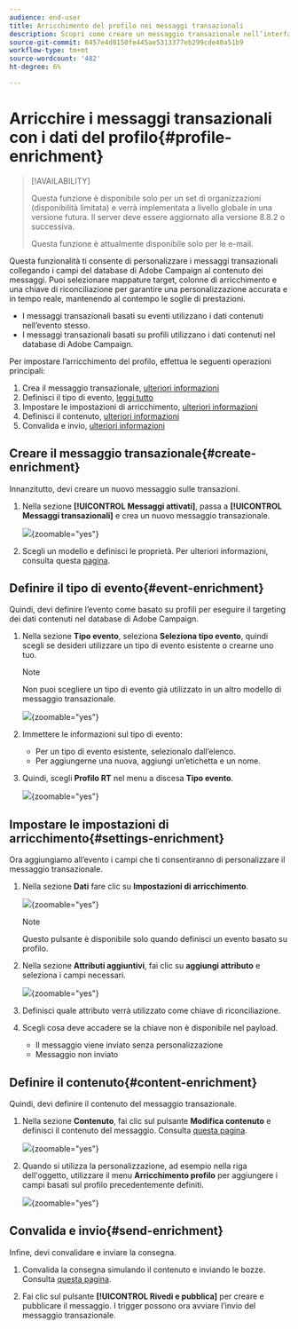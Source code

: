 ```yaml
---
audience: end-user
title: Arricchimento del profilo nei messaggi transazionali
description: Scopri come creare un messaggio transazionale nell’interfaccia utente di Campaign Web
source-git-commit: 0457e4d0150fe445ae5313377eb299cde40a51b9
workflow-type: tm+mt
source-wordcount: '482'
ht-degree: 6%

---
```



# Arricchire i messaggi transazionali con i dati del profilo{#profile-enrichment}

>[!AVAILABILITY]
>
>Questa funzione è disponibile solo per un set di organizzazioni (disponibilità limitata) e verrà implementata a livello globale in una versione futura. Il server deve essere aggiornato alla versione 8.8.2 o successiva.
>
>Questa funzione è attualmente disponibile solo per le e-mail.

Questa funzionalità ti consente di personalizzare i messaggi transazionali collegando i campi del database di Adobe Campaign al contenuto dei messaggi. Puoi selezionare mappature target, colonne di arricchimento e una chiave di riconciliazione per garantire una personalizzazione accurata e in tempo reale, mantenendo al contempo le soglie di prestazioni.

* I messaggi transazionali basati su eventi utilizzano i dati contenuti nell’evento stesso.
* I messaggi transazionali basati su profili utilizzano i dati contenuti nel database di Adobe Campaign.

Per impostare l’arricchimento del profilo, effettua le seguenti operazioni principali:

1. Crea il messaggio transazionale, [ulteriori informazioni](#create-enrichment)
1. Definisci il tipo di evento, [leggi tutto](#event-enrichment)
1. Impostare le impostazioni di arricchimento, [ulteriori informazioni](#settings-enrichment)
1. Definisci il contenuto, [ulteriori informazioni](#content-enrichment)
1. Convalida e invio, [ulteriori informazioni](#send-enrichment)

## Creare il messaggio transazionale{#create-enrichment}

Innanzitutto, devi creare un nuovo messaggio sulle transazioni.

1. Nella sezione **[!UICONTROL Messaggi attivati]**, passa a **[!UICONTROL Messaggi transazionali]** e crea un nuovo messaggio transazionale.

   ![](assets/transactional-browse.png){zoomable="yes"}

1. Scegli un modello e definisci le proprietà. Per ulteriori informazioni, consulta questa [pagina](create-transactional.md#transactional-message).

## Definire il tipo di evento{#event-enrichment}

Quindi, devi definire l’evento come basato su profili per eseguire il targeting dei dati contenuti nel database di Adobe Campaign.

1. Nella sezione **Tipo evento**, seleziona **Seleziona tipo evento**, quindi scegli se desideri utilizzare un tipo di evento esistente o crearne uno tuo.

   >[!NOTE]
   >
   >Non puoi scegliere un tipo di evento già utilizzato in un altro modello di messaggio transazionale.

   ![](assets/profile-enrich.png){zoomable="yes"}

1. Immettere le informazioni sul tipo di evento:

   * Per un tipo di evento esistente, selezionalo dall’elenco.
   * Per aggiungerne una nuova, aggiungi un’etichetta e un nome.

1. Quindi, scegli **Profilo RT** nel menu a discesa **Tipo evento**.

   ![](assets/profile-enrich1.png){zoomable="yes"}

## Impostare le impostazioni di arricchimento{#settings-enrichment}

Ora aggiungiamo all’evento i campi che ti consentiranno di personalizzare il messaggio transazionale.

1. Nella sezione **Dati** fare clic su **Impostazioni di arricchimento**.

   ![](assets/profile-enrich2.png){zoomable="yes"}

   >[!NOTE]
   >
   >Questo pulsante è disponibile solo quando definisci un evento basato su profilo.

1. Nella sezione **Attributi aggiuntivi**, fai clic su **aggiungi attributo** e seleziona i campi necessari.

   ![](assets/profile-enrich3.png){zoomable="yes"}

1. Definisci quale attributo verrà utilizzato come chiave di riconciliazione.

1. Scegli cosa deve accadere se la chiave non è disponibile nel payload.

   * Il messaggio viene inviato senza personalizzazione
   * Messaggio non inviato

## Definire il contenuto{#content-enrichment}

Quindi, devi definire il contenuto del messaggio transazionale.

1. Nella sezione **Contenuto**, fai clic sul pulsante **Modifica contenuto** e definisci il contenuto del messaggio. Consulta [questa pagina](create-transactional.md#transactional-content).

   ![](assets/template-content.png){zoomable="yes"}

1. Quando si utilizza la personalizzazione, ad esempio nella riga dell&#39;oggetto, utilizzare il menu **Arricchimento profilo** per aggiungere i campi basati sul profilo precedentemente definiti.

   ![](assets/profile-enrich4.png){zoomable="yes"}


## Convalida e invio{#send-enrichment}

Infine, devi convalidare e inviare la consegna.

1. Convalida la consegna simulando il contenuto e inviando le bozze. Consulta [questa pagina](validate-transactional.md).

1. Fai clic sul pulsante **[!UICONTROL Rivedi e pubblica]** per creare e pubblicare il messaggio. I trigger possono ora avviare l’invio del messaggio transazionale.


<!--
When creating the event configuration, select the Profile event targeting dimension (see Creating an event).

Add fields to the event, in order to be able to personalize the transactional message (see Defining the event attributes). You must add at least one field to create an enrichment. You do not need to create other fields such as First name and Last name as you will be able to use personalization fields from the Adobe Campaign database.

Create an enrichment in order to link the event to the Profile resource (see Enriching the event) and select this enrichment as the Targeting enrichment.


IMPORTANT
This step is mandatory for profile-based events.
Preview and publish the event (see Previewing and publishing the event).

When previewing the event, the REST API does not contain an attribute specifying the email address, mobile phone, or push notification specific attributes, as it will be retrieved from the Profile resource.

Once the event has been published, a transactional message linked to the new event is automatically created. In order for the event to trigger sending a transactional message, you must modify and publish the message that was just created…

Integrate the event into your website (see Integrate the event triggering).
-->

